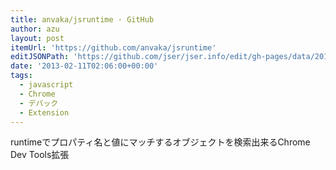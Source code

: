 ```yaml
---
title: anvaka/jsruntime · GitHub
author: azu
layout: post
itemUrl: 'https://github.com/anvaka/jsruntime'
editJSONPath: 'https://github.com/jser/jser.info/edit/gh-pages/data/2013/02/index.json'
date: '2013-02-11T02:06:00+00:00'
tags:
  - javascript
  - Chrome
  - デバック
  - Extension
---
```

runtimeでプロパティ名と値にマッチするオブジェクトを検索出来るChrome Dev Tools拡張
